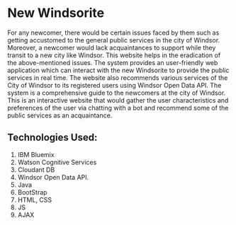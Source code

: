 New Windsorite
==============

For any newcomer, there would be certain issues faced by them such as getting accustomed to the general public services in the city of Windsor. Moreover, a newcomer would lack acquaintances to support while they transit to a new city like Windsor. 
This website helps in the eradication of the above-mentioned issues. 
The system provides an user-friendly web application which can interact with the new Windsorite to provide the public services in real time. 
The website also recommends various services of the City of Windsor to its registered users using Windsor Open Data API.
The system is a comprehensive guide to the newcomers at the city of Windsor.
This is an interactive website that would gather the user characteristics and preferences of the user via chatting with a bot and recommend some of the public services as an acquaintance.


## Technologies Used:

1. IBM Bluemix
2. Watson Cognitive Services
3. Cloudant DB
4. Windsor Open Data API.
5. Java
6. BootStrap
7. HTML, CSS
8. JS
9. AJAX
